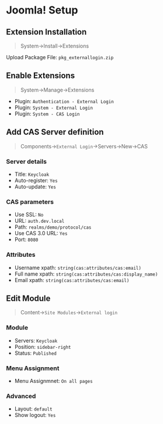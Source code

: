 # Joomla! Setup

## Extension Installation

> System->Install->Extensions

Upload Package File: `pkg_externallogin.zip`

## Enable Extensions

> System->Manage->Extensions

- Plugin: `Authentication - External Login`
- Plugin: `System - External Login`
- Plugin: `System - CAS Login`

## Add CAS Server definition

> Components->`External Login`->Servers->New->CAS

### Server details

- Title: `Keycloak`
- Auto-register: `Yes`
- Auto-update: `Yes`

### CAS parameters

- Use SSL: `No`
- URL: `auth.dev.local`
- Path: `realms/demo/protocol/cas`
- Use CAS 3.0 URL: `Yes`
- Port: `8080`

### Attributes

- Username xpath: `string(cas:attributes/cas:email)`
- Full name xpath: `string(cas:attributes/cas:display_name)`
- Email xpath: `string(cas:attributes/cas:email)`

## Edit Module

> Content->`Site Modules`->`External login`

### Module

- Servers: `Keycloak`
- Position: `sidebar-right`
- Status: `Published`

### Menu Assignment

- Menu Assignmnet: `On all pages`

### Advanced

- Layout: `default`
- Show logout: `Yes`
